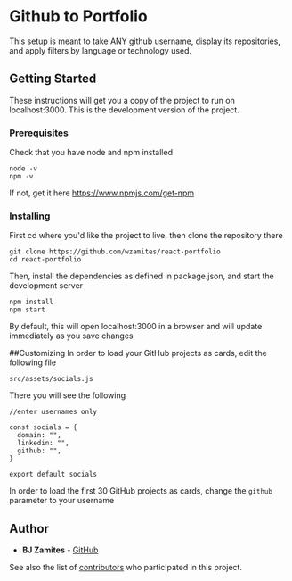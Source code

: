 # Github to Portfolio

This setup is meant to take ANY github username, display its repositories, and apply filters by language or technology used.

## Getting Started

These instructions will get you a copy of the project to run on localhost:3000. This is the development version of the project.

### Prerequisites

Check that you have node and npm installed

```
node -v
npm -v
```

If not, get it here https://www.npmjs.com/get-npm

### Installing

First cd where you'd like the project to live, then clone the repository there

```
git clone https://github.com/wzamites/react-portfolio
cd react-portfolio
```

Then, install the dependencies as defined in package.json, and start the development server

```
npm install
npm start
```
By default, this will open localhost:3000 in a browser and will update immediately as you save changes

##Customizing
In order to load your GitHub projects as cards, edit the following file

```
src/assets/socials.js
```

There you will see the following

```
//enter usernames only

const socials = {
  domain: "",
  linkedin: "",
  github: "",
}

export default socials

```

In order to load the first 30 GitHub projects as cards, change the ```github``` parameter to your username

## Author

* **BJ Zamites** - [GitHub](https://github.com/wzamites)

See also the list of [contributors](https://github.com/wzamites/react-portfolio/contributors) who participated in this project.
